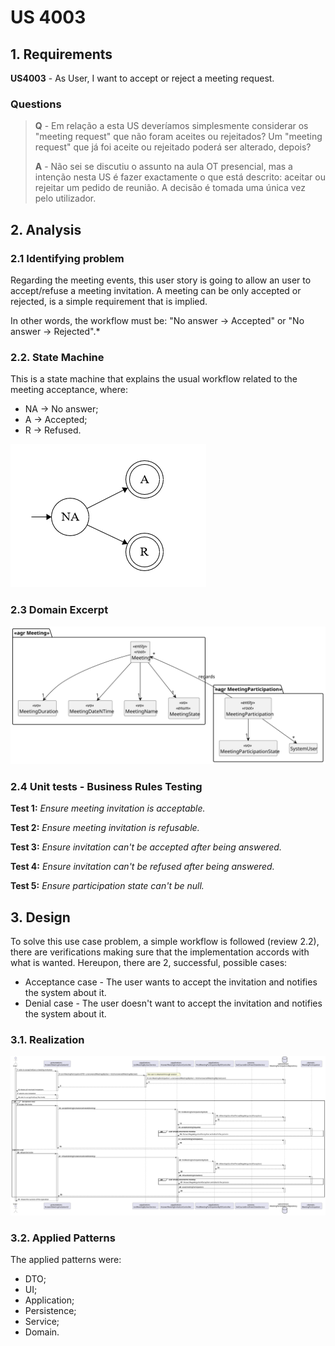 # US 4003

## 1. Requirements

**US4003** - As User, I want to accept or reject a meeting request.

### Questions
> **Q** - Em relação a esta US deveríamos simplesmente considerar os "meeting request" que não foram aceites ou rejeitados?
Um "meeting request" que já foi aceite ou rejeitado poderá ser alterado, depois?
>
> **A** - Não sei se discutiu o assunto na aula OT presencial, mas a intenção nesta US é fazer exactamente o que está descrito: aceitar ou rejeitar um pedido de reunião. A decisão é tomada uma única vez pelo utilizador.

## 2. Analysis

### 2.1 Identifying problem
Regarding the meeting events, this user story is going to allow an user to accept/refuse a meeting invitation.
A meeting can be only accepted or rejected, is a simple requirement that is implied.

In other words, the workflow must be: "No answer -> Accepted" or "No answer -> Rejected".*

### 2.2. State Machine
This is a state machine that explains the usual workflow related to the meeting acceptance, where:

* NA -> No answer;
* A -> Accepted;
* R -> Refused.

![machine state](machine_state.png "machine_state.png")

### 2.3 Domain Excerpt
![excerpt diagram](domain_excerpt_4003.svg "domain_excerpt_4003.svg")

### 2.4 Unit tests - Business Rules Testing

**Test 1:** *Ensure meeting invitation is acceptable.*

**Test 2:** *Ensure meeting invitation is refusable.*

**Test 3:** *Ensure invitation can't be accepted after being answered.*

**Test 4:** *Ensure invitation can't be refused after being answered.*

**Test 5:** *Ensure participation state can't be null.*

## 3. Design
To solve this use case problem, a simple workflow is followed (review 2.2), there are verifications making sure that 
the implementation accords with what is wanted. Hereupon, there are 2, successful, possible cases:
  * Acceptance case - The user wants to accept the invitation and notifies the system about it.
  * Denial case - The user doesn't want to accept the invitation and notifies the system about it.
 

### 3.1. Realization
![sequence diagram](sequence_diagram_4003.svg "sequence_diagram_4003.svg")

### 3.2. Applied Patterns

The applied patterns were:
 * DTO;
 * UI;
 * Application;
 * Persistence;
 * Service;
 * Domain.
